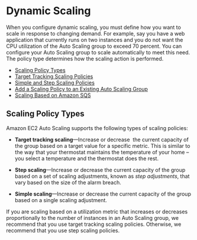 # Dynamic Scaling<a name="as-scale-based-on-demand"></a>

When you configure dynamic scaling, you must define how you want to scale in response to changing demand\. For example, say you have a web application that currently runs on two instances and you do not want the CPU utilization of the Auto Scaling group to exceed 70 percent\. You can configure your Auto Scaling group to scale automatically to meet this need\. The policy type determines how the scaling action is performed\.


+ [Scaling Policy Types](#as-scaling-types)
+ [Target Tracking Scaling Policies](as-scaling-target-tracking.md)
+ [Simple and Step Scaling Policies](as-scaling-simple-step.md)
+ [Add a Scaling Policy to an Existing Auto Scaling Group](policy-updating-console.md)
+ [Scaling Based on Amazon SQS](as-using-sqs-queue.md)

## Scaling Policy Types<a name="as-scaling-types"></a>

Amazon EC2 Auto Scaling supports the following types of scaling policies:

+ **Target tracking scaling**—Increase or decrease  the current capacity of the group based on a target value for a specific metric\. This is similar to the way that your thermostat maintains the temperature of your home – you select a temperature and the thermostat does the rest\.

+ **Step scaling**—Increase or decrease the current capacity of the group based on a set of scaling adjustments, known as *step adjustments*, that vary based on the size of the alarm breach\.

+ **Simple scaling**—Increase or decrease the current capacity of the group based on a single scaling adjustment\.

If you are scaling based on a utilization metric that increases or decreases proportionally to the number of instances in an Auto Scaling group, we recommend that you use target tracking scaling policies\. Otherwise, we recommend that you use step scaling policies\.